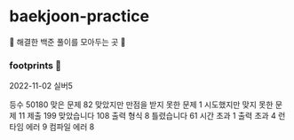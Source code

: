 # baekjoon-practice
🫧 해결한 백준 풀이를 모아두는 곳 🫧

### footprints 🐾

2022-11-02 실버5

등수	50180
맞은 문제	82
맞았지만 만점을 받지 못한 문제	1
시도했지만 맞지 못한 문제	11
제출	199
맞았습니다	108
출력 형식	8
틀렸습니다	61
시간 초과	1
출력 초과	4
런타임 에러	9
컴파일 에러	8

